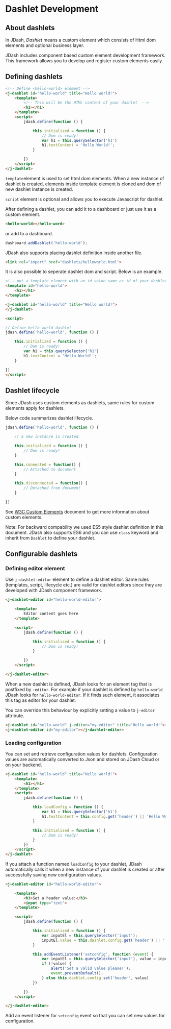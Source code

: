 # Dashlet Development

## About dashlets
In JDash, *Dashlet* means a custom element which consists of Html dom elements and optional business layer.

JDash includes component based custom element development framework. This framework allows you to develop and register custom elements easily.

## Defining dashlets

```html
<!-- Define <hello-world> element -->
<j-dashlet id="hello-world" title="Hello world!">
    <template>
        <!-- This will be the HTML content of your dashlet  -->
        <h1></h1>
    </template>
    <script>
        jdash.define(function () {

            this.initialized = function () {
                // Dom is ready!
                var h1 = this.querySelector('h1')
                h1.textContent = 'Hello World!';
            }

        })
    </script>
</j-dashlet>
```

`template`element is used to set html dom elements. When a new instance of dashlet is created, elements inside template element is cloned and dom of new dashlet instance is created.

`script` element is optional and allows you to execute Javascript for dashlet. 

After defining a dashlet, you can add it to a dashboard or just use it as a custom element.

```html
<hello-world></hello-word>
```
or add to a dashboard.

```javascript
dashboard.addDashlet('hello-world');
```
JDash also supports placing dashlet definition inside another file.

```html
<link rel="import" href="dashlets/helloworld.html">
```

It is also possible to seperate dashlet dom and script. Below is an example.

```html
<!-- put a template element with an id value same as id of your dashlet -->
<template id="hello-world">
    <h1></h1>
</template>

<j-dashlet id="hello-world" title="Hello world!">
</j-dashlet>

<script>

// Define hello-world dashlet
jdash.define('hello-world', function () {

    this.initialized = function () {
        // Dom is ready!
        var h1 = this.querySelector('h1')
        h1.textContent = 'Hello World!';
    }

})
</script>
```

## Dashlet lifecycle

Since JDash uses custom elements as dashlets, same rules for custom elements apply for dashlets.

Below code summarizes dashlet lifecycle.

```javascript
jdash.define('hello-world', function () {

    // a new instance is created.

    this.initialized = function () {
        // Dom is ready!
    }

    this.connected = function() {
        // Attached to document
    }

    this.disconnected = function() {
        // Detached from document
    }

})
```

See <a href=" https://www.w3.org/TR/custom-elements/" target="_blank">W3C Custom Elements</a> document to get more information about custom elements.

Note: For backward compability we used ES5 style dashlet definition in this document. JDash also supports ES6 and you can use `class` keyword and inherit from `Dashlet` to define your dashlet.

## Configurable dashlets

### Defining editor element

Use `j-dashlet-editor` element to define a dashlet editor. Same rules (templates, script, lifecycle etc.) are valid for dashlet editors since they are developed with JDash component framework.

```html
<j-dashlet-editor id="hello-world-editor">

    <template>
        Editor content goes here
    </template>

    <script>
        jdash.define(function () {

            this.initialized = function () {
                // Dom is ready!
            }

        })
    </script>

</j-dashlet-editor>
```
When a new dashlet is defined, JDash looks for an element tag that is postfixed by `-editor`. For example if your dashlet is defined by `hello-world` JDash looks for `hello-world-editor`. If it finds such element, it associates this tag as editor for your dashlet.

You can override this behaviour by explicitly setting a value to `j-editor` attribute.

```html
<j-dashlet id="hello-world" j-editor="my-editor" title="Hello world!"></j-dashlet>
<j-dashlet-editor id="my-editor"></j-dashlet-editor>
```
### Loading configuration
You can set and retrieve configuration values for dashlets. Configuration values are automatically converted to Json and stored on JDash Cloud or on your backend.

```html
<j-dashlet id="hello-world" title="Hello world!">
    <template>
        <h1></h1>
    </template>
    <script>
        jdash.define(function () {

            this.loadConfig = function () {
                var h1 = this.querySelector('h1')
                h1.textContent = this.config.get('header') || 'Hello World!';
            }

            this.initialized = function () {
                // Dom is ready!
            }
        })
    </script>
</j-dashlet>
```
If you attach a function named `loadConfig` to your dashlet, JDash automatically calls it when a new instance of your dashlet is created or after successfully saving new configuration values.

```html
<j-dashlet-editor id="hello-world-editor">

    <template>
        <h3>Set a header value:</h3>
        <input type="text">
    </template>

    <script>
        jdash.define(function () {

            this.initialized = function () {
                var inputEl = this.querySelector('input');
                inputEl.value = this.dashlet.config.get('header') || '';
            }

            this.addEventListener('setconfig', function (event) {
                var inputEl = this.querySelector('input'), value = inputEl.value;
                if (!value) {
                    alert('Set a valid value please!');
                    event.preventDefault();
                } else this.dashlet.config.set('header', value)
            })

        })
    </script>

</j-dashlet-editor>
``` 
Add an event listener for `setconfig` event so that you can set new values for configuration.

